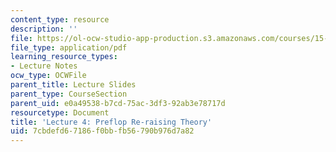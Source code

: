 ```yaml
---
content_type: resource
description: ''
file: https://ol-ocw-studio-app-production.s3.amazonaws.com/courses/15-s50-how-to-win-at-texas-holdem-poker-january-iap-2016/7cbdefd67186f0bbfb56790b976d7a82_MIT15_S50IAP16_L4.pdf
file_type: application/pdf
learning_resource_types:
- Lecture Notes
ocw_type: OCWFile
parent_title: Lecture Slides
parent_type: CourseSection
parent_uid: e0a49538-b7cd-75ac-3df3-92ab3e78717d
resourcetype: Document
title: 'Lecture 4: Preflop Re-raising Theory'
uid: 7cbdefd6-7186-f0bb-fb56-790b976d7a82
---
```

